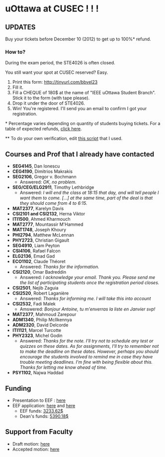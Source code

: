# uOttawa at CUSEC ! ! !

## UPDATES

Buy your tickets before December 10 (2012) to get up to 100%* refund.

### How to?
During the exam period, the STE4026 is often closed. 

You still want your spot at CUSEC reserved? Easy.

1. Print this form:
http://tinyurl.com/bbvel23
2. Fill it.
3. Fill a CHEQUE of 180$ at the name of "IEEE uOttawa Student Branch". Stick it to the form (with tape please).
4. Drop it under the door of STE4026.
5. Win! You're registered. I'll send you an email to confirm I got your registration.

\* Percentage varies depending on quantity of students buying tickets.  For a table of expected refunds, [click here][1].

\** To do your own verification, edit [this script][2] that I used.

[1]: https://github.com/AntoineGrondin/uOttawa-at-CUSEC/blob/master/cost_table.md
[2]: https://github.com/AntoineGrondin/uOttawa-at-CUSEC/blob/master/scripts/cost_per_student.rb

## Courses and Prof that I __already__ have contacted

* __SEG4145__, Dan Ionescu
* __CEG4190__, Dimitrios Makrakis
* __SEG2106__, Gregor v. Bochmann
   * Answered: _OK, no problem._
* __SEG/CEG/ELG2911__, Timothy Lethbridge
   * Answered: _I will end the class at 18:15 that day, and will tell people I want them to come. [...] at the same time, part of the deal is that they should come from 4 to 6:15._
* __MAT2377__, Karelyn Davis
* __CSI2101 and CSI2132__, Herna Viktor
* __ITI1500__, Ahmed Kharmouch
* __MAT2777__, Mountassir M'Hammed
* __MAT1748__, Joseph Khoury 
* __PHI2794__, Matthew McLennan
* __PHY2723__, Christian Gigault
* __SEG4910__, Liam Peyton
* __CSI4106__, Rafael Falcon
* __ELG2136__, Emad Gad 
* __ECO1102__, Claude Théoret
    * Answered: _Thanks for the information._
* __CSI2120__, Omar Badreddin
    * Answered: _I acknowledge your email. Thank you. Please send me the list of participating students once the registration period closes._
* __CSI2501__, Nejib Zaguia 
* __CSI2520__, Robert Laganière
    * Answered: _Thanks for informing me. I will take this into account_
* __CSI2532__, Fadi Malek
    * Amswered: _Bonjour Antoine, tu m'enverras la liste en Janvier svp!_
* __MAT2377__, Mahmoud Zarepour  
* __ADM1340__, Philip McIlkennya 
* __ADM2320__, David Delcorde    
* __ITI1121__, Marcel Turcotte 
* __PHY2323__, Michel Godin
    * Answered: _Thanks for the note.  I'll try not to schedule any test or quizzes on these dates.  As for assignments, I'll try to remember not to make the deadline on these dates.  However, perhaps you should encourage the students involved to remind me in case they have trouble meeting deadlines.  I'm fine with being flexible about this. Thanks for letting me know ahead of time._
* __PSY1102__, Najwa Haddad    

## Funding

* Presentation to EEF : [here][7]
* EEF application: [here][3] and [here][4]
  * EEF funds: [3233.62$][5]
  * Dean's funds: [5390.18$][6]

## Support from Faculty

* Draft motion: [here][8]
* Accepted motion: [here][9]

[3]: https://github.com/AntoineGrondin/uOttawa-at-CUSEC/blob/master/politics/funding/EEF.md
[4]: https://github.com/AntoineGrondin/uOttawa-at-CUSEC/blob/master/politics/funding/EEF_Form.pdf
[5]: https://github.com/AntoineGrondin/uOttawa-at-CUSEC/blob/master/politics/funding/EEF_Results_CUSEC.pdf
[6]: https://github.com/AntoineGrondin/uOttawa-at-CUSEC/blob/master/politics/funding/EEF_Results_(Dean)_CUSEC.pdf
[7]: https://github.com/AntoineGrondin/uOttawa-at-CUSEC/blob/master/politics/funding/eef_presentation.pdf
[8]: https://github.com/AntoineGrondin/uOttawa-at-CUSEC/blob/master/politics/faculty_council_motion/draft_motion.md
[9]: https://github.com/AntoineGrondin/uOttawa-at-CUSEC/blob/master/politics/faculty_council_motion/2012-04FacultyCouncilMinutes-Oct16.pdf
